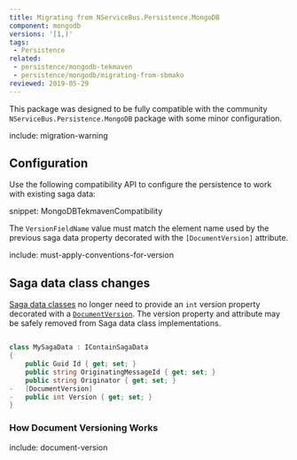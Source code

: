 ```yaml
---
title: Migrating from NServiceBus.Persistence.MongoDB
component: mongodb
versions: '[1,)'
tags:
 - Persistence
related:
 - persistence/mongodb-tekmaven
 - persistence/mongodb/migrating-from-sbmako
reviewed: 2019-05-29
---
```


This package was designed to be fully compatible with the community `NServiceBus.Persistence.MongoDB` package with some minor configuration.

include: migration-warning

## Configuration

Use the following compatibility API to configure the persistence to work with existing saga data:

snippet: MongoDBTekmavenCompatibility

The `VersionFieldName` value must match the element name used by the previous saga data property decorated with the `[DocumentVersion]` attribute.

include: must-apply-conventions-for-version

## Saga data class changes

[Saga data classes](/nservicebus/sagas#long-running-means-stateful) no longer need to provide an `int` version property decorated with a [`DocumentVersion`](/persistence/mongodb-tekmaven#saga-definition-guideline). The version property and attribute may be safely removed from Saga data class implementations. 

```c#

class MySagaData : IContainSagaData
{
	public Guid Id { get; set; }
	public string OriginatingMessageId { get; set; }
	public string Originator { get; set; }
-   [DocumentVersion]
-   public int Version { get; set; }
}

```

### How Document Versioning Works

include: document-version
